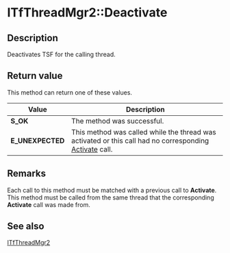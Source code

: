 # ITfThreadMgr2::Deactivate

## Description

Deactivates TSF for the calling thread.

## Return value

This method can return one of these values.

| Value | Description |
| --- | --- |
| **S_OK** | The method was successful. |
| **E_UNEXPECTED** | This method was called while the thread was activated or this call had no corresponding [Activate](https://learn.microsoft.com/windows/desktop/api/msctf/nf-msctf-itfthreadmgr2-activate) call. |

## Remarks

Each call to this method must be matched with a previous call to **Activate**. This method must be called from the same thread that the corresponding **Activate** call was made from.

## See also

[ITfThreadMgr2](https://learn.microsoft.com/windows/desktop/api/msctf/nn-msctf-itfthreadmgr2)